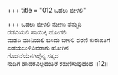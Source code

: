 +++
title = "012 ಒಡಲು ಬೀಳಲಿ"

+++
ಒಡಲು ಬೀಳಲಿ ಮೇಣು ತಮ್ಮದಿ  
ರಡವಿಯಲಿ ಹಾಯಿಕ್ಕಿ ಹೋಗಲಿ  
ಮಡದಿ ಮುನಿಯಲಿ ಬಸಿದು ಬೀಳಲಿ ಧರಣಿ ಕುರುಪತಿಗೆ  
ಎಡೆಯಲುಳಿವಿವರಾಗು ಹೋಗಿನ  
ಗೊಡವೆಯೆನಗಿಲ್ಲೆನ್ನ ಸತ್ಯದ  
ನುಡಿಗೆ ಹಾದರವಿಲ್ಲದಂತಿರೆ ಕರುಣಿಸುವುದೆಂದ     ॥12॥